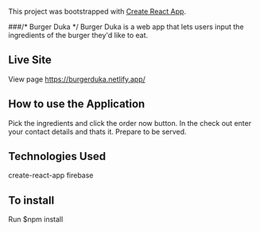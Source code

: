 This project was bootstrapped with [Create React App](https://github.com/facebook/create-react-app).

###/* Burger Duka */
Burger Duka is a web app that lets users input the ingredients of the burger they'd like to eat.

## Live Site
View page https://burgerduka.netlify.app/

## How to use the Application
Pick the ingredients and click the order now button. In the check out enter your contact details and thats it.
Prepare to be served.

## Technologies Used

create-react-app
firebase

## To install

Run $npm install 

